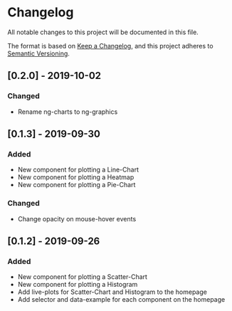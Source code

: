 # Changelog

All notable changes to this project will be documented in this file.

The format is based on [Keep a Changelog](https://keepachangelog.com/en/1.0.0/),
and this project adheres to [Semantic Versioning](https://semver.org/spec/v2.0.0.html).

## [0.2.0] - 2019-10-02

### Changed

- Rename ng-charts to ng-graphics

## [0.1.3] - 2019-09-30

### Added

- New component for plotting a Line-Chart
- New component for plotting a Heatmap
- New component for plotting a Pie-Chart

### Changed

- Change opacity on mouse-hover events

## [0.1.2] - 2019-09-26

### Added

- New component for plotting a Scatter-Chart
- New component for plotting a Histogram
- Add live-plots for Scatter-Chart and Histogram to the homepage
- Add selector and data-example for each component on the homepage
